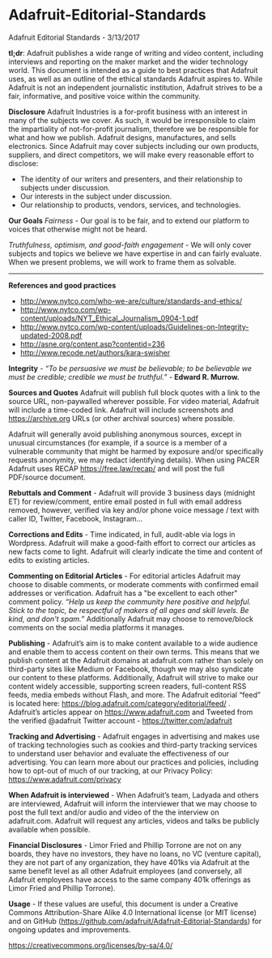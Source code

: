 # Adafruit-Editorial-Standards

Adafruit Editorial Standards - 3/13/2017

**tl;dr**: Adafruit publishes a wide range of writing and video content, including interviews and reporting on the maker market and the wider technology world.  This document is intended as a guide to best practices that Adafruit uses, as well as an outline of the ethical standards Adafruit aspires to.  While Adafruit is not an independent journalistic institution, Adafruit strives to be a fair, informative, and positive voice within the community.

**Disclosure**
Adafruit Industries is a for-profit business with an interest in many of the subjects we cover.  As such, it would be irresponsible to claim the impartiality of not-for-profit journalism, therefore we be responsible for what and how we publish.  Adafruit designs, manufactures, and sells electronics.  Since Adafruit may cover subjects including our own products, suppliers, and direct competitors, we will make every reasonable effort to disclose:

* The identity of our writers and presenters, and their relationship to subjects under discussion.
* Our interests in the subject under discussion.
* Our relationship to products, vendors, services, and technologies.

**Our Goals**
*Fairness* - Our goal is to be fair, and to extend our platform to voices that otherwise might not be heard.

*Truthfulness, optimism, and good-faith engagement* - We will only cover subjects and topics we believe we have expertise in and can fairly evaluate. When we present problems, we will work to frame them as solvable.

----------------------

**References and good practices**
* http://www.nytco.com/who-we-are/culture/standards-and-ethics/
* http://www.nytco.com/wp-content/uploads/NYT_Ethical_Journalism_0904-1.pdf
* http://www.nytco.com/wp-content/uploads/Guidelines-on-Integrity-updated-2008.pdf
* http://asne.org/content.asp?contentid=236
* http://www.recode.net/authors/kara-swisher

**Integrity** - *“To be persuasive we must be believable; to be believable we must be credible; credible we must be truthful.”* - **Edward R. Murrow.** 

**Sources and Quotes**
Adafruit will publish full block quotes with a link to the source URL, non-paywalled wherever possible.  For video material, Adafruit will include a time-coded link. Adafruit will include screenshots and https://archive.org URLs (or other archival sources) where possible.

Adafruit will generally avoid publishing anonymous sources, except in unusual circumstances (for example, if a source is a member of a vulnerable community that might be harmed by exposure and/or specifically requests anonymity, we may redact identifying details).  When using PACER Adafruit uses RECAP https://free.law/recap/ and will post the full PDF/source document.

**Rebuttals and Comment** - Adafruit will provide 3 business days (midnight ET) for review/comment, entire email posted in full with email address removed, however, verified via key and/or phone voice message / text with caller ID, Twitter, Facebook, Instagram...

**Corrections and Edits** - Time indicated, in full, audit-able via logs in Wordpress. Adafruit will make a good-faith effort to correct our articles as new facts come to light.  Adafruit will clearly indicate the time and content of edits to existing articles.

**Commenting on Editorial Articles** - For editorial articles Adafruit may choose to disable comments, or moderate comments with confirmed email addresses or verification. Adafruit has a "be excellent to each other" comment policy. *“Help us keep the community here positive and helpful. Stick to the topic, be respectful of makers of all ages and skill levels. Be kind, and don't spam.”* Additionally Adafruit may choose to remove/block comments on the social media platforms it manages.

**Publishing** - Adafruit’s aim is to make content available to a wide audience and enable them to access content on their own terms. This means that we publish content at the Adafruit domains at adafruit.com rather than solely on third-party sites like Medium or Facebook, though we may also syndicate our content to these platforms. Additionally, Adafruit will strive to make our content widely accessible, supporting screen readers, full-content RSS feeds, media embeds without Flash, and more. The Adafruit editorial “feed” is located here: https://blog.adafruit.com/category/editorial/feed/ .  Adafruit’s articles appear on https://www.adafruit.com and Tweeted from the verified @adafruit Twitter account - https://twitter.com/adafruit 

**Tracking and Advertising** - Adafruit engages in advertising and makes use of tracking technologies such as cookies and third-party tracking services to understand user behavior and evaluate the effectiveness of our advertising. You can learn more about our practices and policies, including how to opt-out of much of our tracking, at our Privacy Policy: https://www.adafruit.com/privacy
 
**When Adafruit is interviewed** - When Adafruit’s team, Ladyada and others are interviewed, Adafruit will inform the interviewer that we may choose to post the full text and/or audio and video of the the interview on adafruit.com.  Adafruit will request any articles, videos and talks be publicly available when possible.

**Financial Disclosures** - Limor Fried and Phillip Torrone are not on any boards, they have no investors, they have no loans, no VC (venture capital), they are not part of any organization, they have 401ks via Adafruit at the same benefit level as all other Adafruit employees (and conversely, all Adafruit employees have access to the same company 401k offerings as Limor Fried and Phillip Torrone).

**Usage** - If these values are useful, this document is under a Creative Commons Attribution-Share Alike 4.0 International license (or MIT license) and on GitHub (https://github.com/adafruit/Adafruit-Editorial-Standards)  for ongoing updates and improvements. 

https://creativecommons.org/licenses/by-sa/4.0/

